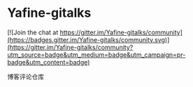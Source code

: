 # Yafine-gitalks

[![Join the chat at https://gitter.im/Yafine-gitalks/community](https://badges.gitter.im/Yafine-gitalks/community.svg)](https://gitter.im/Yafine-gitalks/community?utm_source=badge&utm_medium=badge&utm_campaign=pr-badge&utm_content=badge)

博客评论仓库
